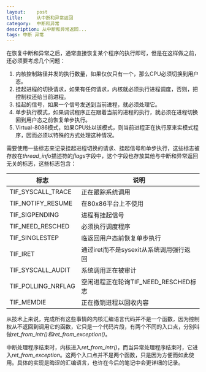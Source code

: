 ```yaml
---
layout:    post
title:     从中断和异常返回
category:  中断和异常
description: 从中断和异常返回...
tags: 中断 异常
---
```

在恢复中断和异常之后，通常直接恢复某个程序的执行即可，但是在这样做之前，还必须要考虑几个问题：

1. 内核控制路径并发的执行数量，如果仅仅只有一个，那么CPU必须切换到用户态。
2. 挂起进程的切换请求，如果有任何请求，内核就必须执行进程调度，否则，把控制权还给当前进程。
3. 挂起的信号，如果一个信号发送到当前进程，就必须处理它。
4. 单步执行模式，如果调试程序正在跟着当前的进程的执行，就必须在进程切换回到用户态之前恢复单步执行。
5. Virtual-8086模式，如果CPU处以该模式，则当前进程正在执行原来实模式程序，因而必须以特殊的方式处理这种情况。

需要使用一些标志来记录挂起进程切换的请求、挂起信号和单步执行，这些标志被存放在*thread_info*描述符的*flags*字段中，这个字段也存放其他与中断和异常返回无关的标志，这些标志包含：

标志                   | 说明
------------          | -------------
TIF\_SYSCALL\_TRACE   | 正在跟踪系统调用
TIF\_NOTIFY\_RESUME   | 在80x86平台上不使用
TIF\_SIGPENDING       | 进程有挂起信号
TIF\_NEED_RESCHED     | 必须执行调度程序
TIF\_SINGLESTEP       | 临返回用户态前恢复单步执行
TIF\_IRET             | 通过iret而不是sysexit从系统调用强行返回
TIF\_SYSCALL\_AUDIT   | 系统调用正在被审计
TIF\_POLLING\_NRFLAG  | 空闲进程正在轮询TIF\_NEED\_RESCHED标志
TIF\_MEMDIE           | 正在撤销进程以回收内容

从技术上来说，完成所有这些事情的内核汇编语言代码并不是一个函数，因为控制权从不返回到调用它的函数，它只是一个代码片段，有两个不同的入口点，分别叫做*ret_from_intr()*和*ret_from_exception()*。

中断处理程序结束时，内核进入*ret_from_intr()*，而当异常处理程序结束时，它进入*ret_from_exception*。这两个入口点并不是两个函数，只是因为方便而如此使用。具体的实现是晦涩的汇编语言，也许在今后的笔记中会更详细的记录。